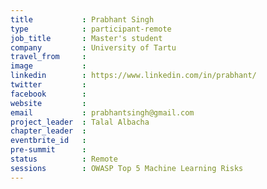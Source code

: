```yaml
---
title           : Prabhant Singh
type            : participant-remote
job_title       : Master's student
company         : University of Tartu
travel_from     : 
image           : 
linkedin        : https://www.linkedin.com/in/prabhant/
twitter         : 
facebook        : 
website         : 
email           : prabhantsingh@gmail.com
project_leader  : Talal Albacha
chapter_leader  : 
eventbrite_id   :
pre-summit      :
status          : Remote
sessions        : OWASP Top 5 Machine Learning Risks
---
```

